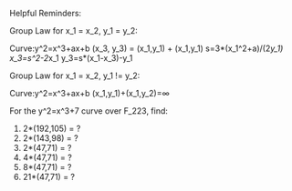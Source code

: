 Helpful Reminders:

Group Law for x_1 = x_2, y_1 = y_2:

Curve:y^2=x^3+ax+b
(x_3, y_3) = (x_1,y_1) + (x_1,y_1)
s=3*(x_1^2+a)/(2*y_1)
x_3=s^2-2*x_1
y_3=s*(x_1-x_3)-y_1

Group Law for x_1 = x_2, y_1 != y_2:

Curve:y^2=x^3+ax+b
(x_1,y_1)+(x_1,y_2)=∞


For the y^2=x^3+7 curve over F_223, find:

1. 2*(192,105) = ?
2. 2*(143,98) = ?
3. 2*(47,71) = ?
4. 4*(47,71) = ?
5. 8*(47,71) = ?
6. 21*(47,71) = ?

